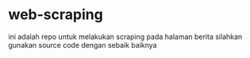 # web-scraping
ini adalah repo untuk melakukan scraping pada halaman berita
silahkan gunakan source code dengan sebaik baiknya
